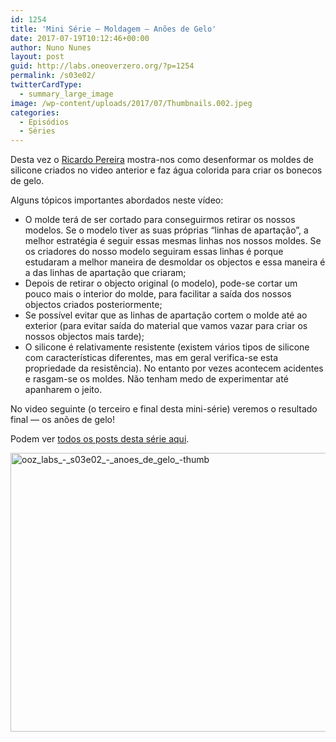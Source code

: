 ```yaml
---
id: 1254
title: 'Mini Série — Moldagem — Anões de Gelo'
date: 2017-07-19T10:12:46+00:00
author: Nuno Nunes
layout: post
guid: http://labs.oneoverzero.org/?p=1254
permalink: /s03e02/
twitterCardType:
  - summary_large_image
image: /wp-content/uploads/2017/07/Thumbnails.002.jpeg
categories:
  - Episódios
  - Séries
---
```

Desta vez o [Ricardo Pereira](http://labs.oneoverzero.org/series/serie-3/convidado-especial-ricardo-pereira/) mostra-nos como desenformar os moldes de silicone criados no video anterior e faz água colorida para criar os bonecos de gelo.



Alguns tópicos importantes abordados neste vídeo:

  * O molde terá de ser cortado para conseguirmos retirar os nossos modelos. Se o modelo tiver as suas próprias “linhas de apartação”, a melhor estratégia é seguir essas mesmas linhas nos nossos moldes. Se os criadores do nosso modelo seguiram essas linhas é porque estudaram a melhor maneira de desmoldar os objectos e essa maneira é a das linhas de apartação que criaram;
  * Depois de retirar o objecto original (o modelo), pode-se cortar um pouco mais o interior do molde, para facilitar a saída dos nossos objectos criados posteriormente;
  * Se possível evitar que as linhas de apartação cortem o molde até ao exterior (para evitar saída do material que vamos vazar para criar os nossos objectos mais tarde);
  * O silicone é relativamente resistente (existem vários tipos de silicone com características diferentes, mas em geral verifica-se esta propriedade da resistência). No entanto por vezes acontecem acidentes e rasgam-se os moldes. Não tenham medo de experimentar até apanharem o jeito.

No video seguinte (o terceiro e final desta mini-série) veremos o resultado final — os anões de gelo!

Podem ver [todos os posts desta série aqui](http://labs.oneoverzero.org/series/serie-3/).

[<img class="aligncenter size-large wp-image-1207" src="http://labs.oneoverzero.org/wp-content/uploads/2017/07/Thumbnails.002.jpeg" alt="ooz_labs_-_s03e02_-_anoes_de_gelo_-thumb" width="792" height="446" />](http://labs.oneoverzero.org/wp-content/uploads/2017/07/Thumbnails.002.jpeg)